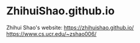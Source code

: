 # ZhihuiShao.github.io

Zhihui Shao's website: 
https://zhihuishao.github.io/
https://www.cs.ucr.edu/~zshao006/
